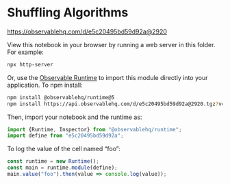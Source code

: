 # Shuffling Algorithms

https://observablehq.com/d/e5c20495bd59d92a@2920

View this notebook in your browser by running a web server in this folder. For
example:

~~~sh
npx http-server
~~~

Or, use the [Observable Runtime](https://github.com/observablehq/runtime) to
import this module directly into your application. To npm install:

~~~sh
npm install @observablehq/runtime@5
npm install https://api.observablehq.com/d/e5c20495bd59d92a@2920.tgz?v=3
~~~

Then, import your notebook and the runtime as:

~~~js
import {Runtime, Inspector} from "@observablehq/runtime";
import define from "e5c20495bd59d92a";
~~~

To log the value of the cell named “foo”:

~~~js
const runtime = new Runtime();
const main = runtime.module(define);
main.value("foo").then(value => console.log(value));
~~~
